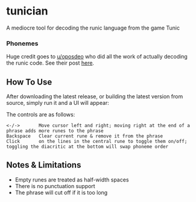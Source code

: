 # tunician
A mediocre tool for decoding the runic language from the game Tunic

### Phonemes 

Huge credit goes to [u/oposdeo](https://www.reddit.com/user/oposdeo) who did all the work of actually decoding the runic code. See their post [here](https://www.reddit.com/r/TunicGame/comments/tgc056/tunic_language_reference_sheet_big_spoiler/).

## How To Use

After downloading the latest release, or building the latest version from source, simply run it and a UI will appear:



The controls are as follows:

```
<-/->       Move cursor left and right; moving right at the end of a phrase adds more runes to the phrase
Backspace   Clear current rune & remove it from the phrase
Click       on the lines in the central rune to toggle them on/off; toggling the diacritic at the bottom will swap phoneme order
```

## Notes & Limitations
 - Empty runes are treated as half-width spaces
 - There is no punctuation support
 - The phrase will cut off if it is too long
